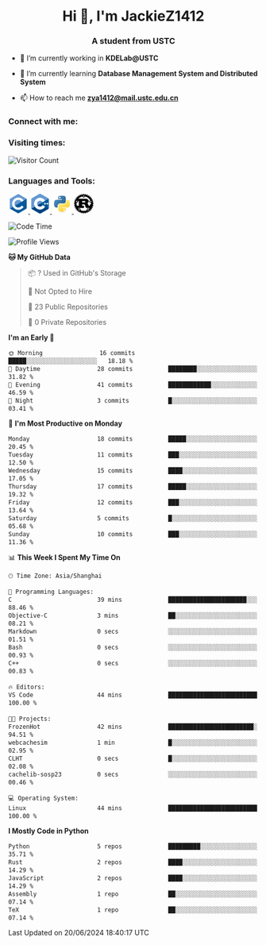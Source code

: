 <h1 align="center">Hi 👋, I'm JackieZ1412</h1>
<h3 align="center">A student from USTC</h3>

- 🔭 I’m currently working in **KDELab@USTC**

- 🌱 I’m currently learning **Database Management System and Distributed System**

- 📫 How to reach me **zya1412@mail.ustc.edu.cn**

<h3 align="left">Connect with me:</h3>
<p align="left">
</p>

<h3 align="left">Visiting times:</h3>
<p align="left">
</p>

![Visitor Count](https://profile-counter.glitch.me/Christmas/count.svg)

<h3 align="left">Languages and Tools:</h3>
<p align="left"> <a href="https://www.cprogramming.com/" target="_blank" rel="noreferrer"> <img src="https://raw.githubusercontent.com/devicons/devicon/master/icons/c/c-original.svg" alt="c" width="40" height="40"/> </a> <a href="https://www.w3schools.com/cpp/" target="_blank" rel="noreferrer"> <img src="https://raw.githubusercontent.com/devicons/devicon/master/icons/cplusplus/cplusplus-original.svg" alt="cplusplus" width="40" height="40"/> </a> <a href="https://www.python.org" target="_blank" rel="noreferrer"> <img src="https://raw.githubusercontent.com/devicons/devicon/master/icons/python/python-original.svg" alt="python" width="40" height="40"/> </a> <a href="https://www.rust-lang.org" target="_blank" rel="noreferrer"> <img src="https://raw.githubusercontent.com/devicons/devicon/master/icons/rust/rust-plain.svg" alt="rust" width="40" height="40"/> </a> </p>



<!--START_SECTION:waka-->
![Code Time](http://img.shields.io/badge/Code%20Time-802%20hrs%2038%20mins-blue)

![Profile Views](http://img.shields.io/badge/Profile%20Views-0-blue)

**🐱 My GitHub Data** 

> 📦 ? Used in GitHub's Storage 
 > 
> 🚫 Not Opted to Hire
 > 
> 📜 23 Public Repositories 
 > 
> 🔑 0 Private Repositories 
 > 
**I'm an Early 🐤** 

```text
🌞 Morning                16 commits          █████░░░░░░░░░░░░░░░░░░░░   18.18 % 
🌆 Daytime                28 commits          ████████░░░░░░░░░░░░░░░░░   31.82 % 
🌃 Evening                41 commits          ████████████░░░░░░░░░░░░░   46.59 % 
🌙 Night                  3 commits           █░░░░░░░░░░░░░░░░░░░░░░░░   03.41 % 
```
📅 **I'm Most Productive on Monday** 

```text
Monday                   18 commits          █████░░░░░░░░░░░░░░░░░░░░   20.45 % 
Tuesday                  11 commits          ███░░░░░░░░░░░░░░░░░░░░░░   12.50 % 
Wednesday                15 commits          ████░░░░░░░░░░░░░░░░░░░░░   17.05 % 
Thursday                 17 commits          █████░░░░░░░░░░░░░░░░░░░░   19.32 % 
Friday                   12 commits          ███░░░░░░░░░░░░░░░░░░░░░░   13.64 % 
Saturday                 5 commits           █░░░░░░░░░░░░░░░░░░░░░░░░   05.68 % 
Sunday                   10 commits          ███░░░░░░░░░░░░░░░░░░░░░░   11.36 % 
```


📊 **This Week I Spent My Time On** 

```text
🕑︎ Time Zone: Asia/Shanghai

💬 Programming Languages: 
C                        39 mins             ██████████████████████░░░   88.46 % 
Objective-C              3 mins              ██░░░░░░░░░░░░░░░░░░░░░░░   08.21 % 
Markdown                 0 secs              ░░░░░░░░░░░░░░░░░░░░░░░░░   01.51 % 
Bash                     0 secs              ░░░░░░░░░░░░░░░░░░░░░░░░░   00.93 % 
C++                      0 secs              ░░░░░░░░░░░░░░░░░░░░░░░░░   00.83 % 

🔥 Editors: 
VS Code                  44 mins             █████████████████████████   100.00 % 

🐱‍💻 Projects: 
FrozenHot                42 mins             ████████████████████████░   94.51 % 
webcachesim              1 min               █░░░░░░░░░░░░░░░░░░░░░░░░   02.95 % 
CLHT                     0 secs              █░░░░░░░░░░░░░░░░░░░░░░░░   02.08 % 
cachelib-sosp23          0 secs              ░░░░░░░░░░░░░░░░░░░░░░░░░   00.46 % 

💻 Operating System: 
Linux                    44 mins             █████████████████████████   100.00 % 
```

**I Mostly Code in Python** 

```text
Python                   5 repos             █████████░░░░░░░░░░░░░░░░   35.71 % 
Rust                     2 repos             ████░░░░░░░░░░░░░░░░░░░░░   14.29 % 
JavaScript               2 repos             ████░░░░░░░░░░░░░░░░░░░░░   14.29 % 
Assembly                 1 repo              ██░░░░░░░░░░░░░░░░░░░░░░░   07.14 % 
TeX                      1 repo              ██░░░░░░░░░░░░░░░░░░░░░░░   07.14 % 
```




 Last Updated on 20/06/2024 18:40:17 UTC
<!--END_SECTION:waka-->
